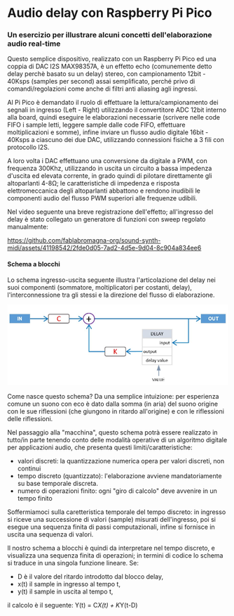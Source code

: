 # Audio delay con Raspberry Pi Pico 
### Un esercizio per illustrare alcuni concetti dell'elaborazione audio real-time


Questo semplice dispositivo, realizzato con un Raspberry Pi Pico ed una coppia di DAC I2S MAX98357A, è un effetto echo (comunemente detto delay perchè basato su un delay) stereo, con campionamento 12bit - 40Ksps (samples per second) assai semplificato, perché privo di comandi/regolazioni come anche di filtri anti aliasing agli ingressi.

Al Pi Pico è demandato il ruolo di effettuare la lettura/campionamento dei segnali in ingresso (Left - Right) utilizzando il convertitore ADC 12bit interno alla board, quindi eseguire le elaborazioni necessarie (scrivere nelle code FIFO i sample letti, leggere sample dalle code FIFO, effettuare moltiplicazioni e somme), infine inviare un flusso audio digitale 16bit - 40Ksps a ciascuno dei due DAC, utilizzando connessioni fisiche a 3 fili con protocollo I2S.

A loro volta i DAC effettuano una conversione da digitale a PWM, con frequenza 300Khz, utilizzando in uscita un circuito a bassa impedenza d'uscita ed elevata corrente, in grado quindi di pilotare direttamente gli altoparlanti 4-8Ω; le caratteristiche di impedenza e risposta elettromeccanica degli altoparlanti abbattono e rendono inudibili le componenti audio del flusso PWM superiori alle frequenze udibili.

Nel video seguente una breve registrazione dell'effetto; all'ingresso del delay è stato collegato un generatore di funzioni con sweep regolato manualmente:

https://github.com/fablabromagna-org/sound-synth-midi/assets/41198542/2fde0d05-7ad2-4d5e-9d04-8c904a834ee6




#### Schema a blocchi

Lo schema ingresso-uscita seguente illustra l'articolazione del delay nei suoi componenti (sommatore, moltiplicatori per costanti, delay), l'interconnessione tra gli stessi e la direzione del flusso di elaborazione.

<p align="left">
<img width="600" src="/pi_pico_delay_stereo/media/delay_0.jpg")
</p>

Come nasce questo schema? Da una semplice intuizione: per esperienza comune un suono con eco è dato dalla somma (in aria) del suono origine con le sue riflessioni (che giungono in ritardo all'origine) e con le riflessioni delle riflessioni.

Nel passaggio alla "macchina", questo schema potrà essere realizzato in tutto/in parte tenendo conto delle modalità operative di un algoritmo digitale per applicazioni audio, che presenta questi limiti/caratteristiche:
- valori discreti: la quantizzazione numerica opera per valori discreti, non continui
- tempo discreto (quantizzato): l'elaborazione avviene mandatoriamente su base temporale discreta.
- numero di operazioni finito: ogni "giro di calcolo" deve avvenire in un tempo finito

Soffermiamoci sulla caretteristica temporale del tempo discreto: in ingresso si riceve una successione di valori (sample) misurati dell'ingresso, poi si esegue una sequenza finita di passi computazionali, infine si fornisce in uscita una sequenza di valori.

Il nostro schema a blocchi è quindi da interpretare nel tempo discreto, e visualizza una sequenza finita di operazioni; in termini di codice lo schema si traduce in una singola funzione lineare. Se:
- D è il valore del ritardo introdotto dal blocco delay,
- x(t) il sample in ingresso al tempo t,
- y(t) il sample in uscita al tempo t,

il calcolo è il seguente:
Y(t) = C*X(t) + K*Y(t-D)